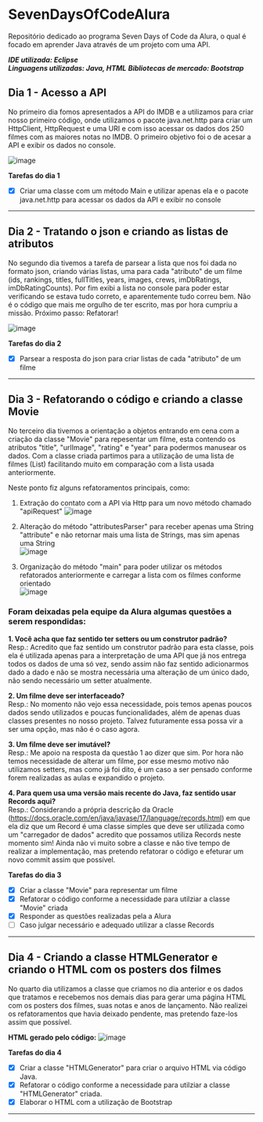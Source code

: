 # SevenDaysOfCodeAlura
Repositório dedicado ao programa Seven Days of Code da Alura, o qual é focado em aprender Java através de um projeto com uma API.

**_IDE utilizada: Eclipse_**  
**_Linguagens utilizadas: Java, HTML_**
**_Bibliotecas de mercado: Bootstrap_**

## Dia 1 - Acesso a API
No primeiro dia fomos apresentados a API do IMDB e a utilizamos para criar nosso primeiro código, onde utilizamos o pacote java.net.http para criar um HttpClient, HttpRequest e uma URI e com isso acessar os dados dos 250 filmes com as maiores notas no IMDB.
O primeiro objetivo foi o de acesar a API e exibir os dados no console.

![image](https://user-images.githubusercontent.com/100006703/181919617-1cf4d51b-6a50-45e2-b0cf-4e8f70463057.png)

**Tarefas do dia 1**
- [x] Criar uma classe com um método Main e utilizar apenas ela e o pacote java.net.http para acessar os dados da API e exibir no console 
---------------------------------------------------------------------------------------------------------------------------------------------------
## Dia 2 - Tratando o json e criando as listas de atributos
No segundo dia tivemos a tarefa de parsear a lista que nos foi dada no formato json, criando várias listas, uma para cada "atributo" de um filme (ids, rankings, titles, fullTitles, years, images, crews, imDbRatings, imDbRatingCounts). Por fim exibi a lista no console para poder estar verificando se estava tudo correto, e aparentemente tudo correu bem. Não é o código que mais me orgulho de ter escrito, mas por hora cumpriu a missão. 
Próximo passo: Refatorar!

![image](https://user-images.githubusercontent.com/100006703/181933463-57f6cae0-1296-49c6-8d0b-8dcc161d8c13.png)

**Tarefas do dia 2**
- [x] Parsear a resposta do json para criar listas de cada "atributo" de um filme 
---
## Dia 3 - Refatorando o código e criando a classe Movie
No terceiro dia tivemos a orientação a objetos entrando em cena com a criação da classe "Movie" para repesentar um filme, esta contendo os atributos "title", "urlImage", "rating" e "year" para podermos manusear os dados.
Com a classe criada partimos para a utilização de uma lista de filmes (List<Movie>) facilitando muito em comparação com a lista usada anteriormente.

Neste ponto fiz alguns refatoramentos principais, como:

1. Extração do contato com a API via Http para um novo método chamado "apiRequest"
![image](https://user-images.githubusercontent.com/100006703/181936805-a1551654-77e0-427c-b732-324717350c12.png)

2. Alteração do método "attributesParser" para receber apenas uma String "attribute" e não retornar mais uma lista de Strings, mas sim apenas uma String  
![image](https://user-images.githubusercontent.com/100006703/181936836-2f6d4ed7-e00f-4ec9-977d-e33263103d25.png)

3. Organização do método "main" para poder utilizar os métodos refatorados anteriormente e carregar a lista com os filmes conforme orientado  
![image](https://user-images.githubusercontent.com/100006703/181936868-9a0941cf-f321-4887-bfcc-7eb306690372.png)

### Foram deixadas pela equipe da Alura algumas questões a serem respondidas:
 
 **1. Você acha que faz sentido ter setters ou um construtor padrão?**  
 Resp.: Acredito que faz sentido um construtor padrão para esta classe, pois ela é utilizada apenas para a interpretação de uma API que já nos entrega todos os dados de uma só vez, sendo assim não faz sentido adicionarmos dado a dado e não se mostra necessária uma alteração de um único dado, não sendo necessário um setter atualmente.
 
 **2. Um filme deve ser interfaceado?**  
 Resp.: No momento não vejo essa necessidade, pois temos apenas poucos dados sendo utilizados e poucas funcionalidades, além de apenas duas classes presentes no nosso projeto. Talvez futuramente essa possa vir a ser uma opção, mas não é o caso agora.
 
 **3. Um filme deve ser imutável?**  
 Resp.: Me apoio na resposta da questão 1 ao dizer que sim. Por hora não temos necessidade de alterar um filme, por esse mesmo motivo não utilizamos setters, mas como já foi dito, é um caso a ser pensado conforme forem realizadas as aulas e expandido o projeto.
 
 **4. Para quem usa uma versão mais recente do Java, faz sentido usar Records aqui?**  
 Resp.: Considerando a própria descrição da Oracle (https://docs.oracle.com/en/java/javase/17/language/records.html) em que ela diz que um Record é uma classe simples que deve ser utilizada como um "carregador de dados" acredito que possamos utiliza Records neste momento sim! Ainda não vi muito sobre a classe e não tive tempo de realizar a implementação, mas pretendo refatorar o código e efeturar um novo commit assim que possível.
 
 **Tarefas do dia 3**
- [x] Criar a classe "Movie" para representar um filme
- [x] Refatorar o código conforme a necessidade para utilziar a classe "Movie" criada
- [x] Responder as questões realizadas pela a Alura
- [ ] Caso julgar necessário e adequado utilizar a classe Records
---
## Dia 4 - Criando a classe HTMLGenerator e criando o HTML com os posters dos filmes
No quarto dia utilizamos a classe que criamos no dia anterior e os dados que tratamos e recebemos nos demais dias para gerar uma página HTML com os posters dos filmes, suas notas e anos de lançamento. Não realizei os refatoramentos que havia deixado pendente, mas pretendo faze-los assim que possível.

**HTML gerado pelo código:**
![image](https://user-images.githubusercontent.com/100006703/182255455-ca850e36-74af-4f55-aed6-25eb9f630709.png)

 **Tarefas do dia 4**
- [x] Criar a classe "HTMLGenerator" para criar o arquivo HTML via código Java.
- [x] Refatorar o código conforme a necessidade para utilziar a classe "HTMLGenerator" criada.
- [x] Elaborar o HTML com a utilização de Bootstrap
---
